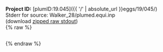 **Project ID:** [plumID:19.045]({{ '/' | absolute_url }}eggs/19/045/)  
Stderr for source:  Walker_28/plumed.equi.inp   
(download [zipped raw stdout](plumed.equi.inp.plumed_master.stdout.txt.zip))  
{% raw %}
<pre>
</pre>
{% endraw %}

